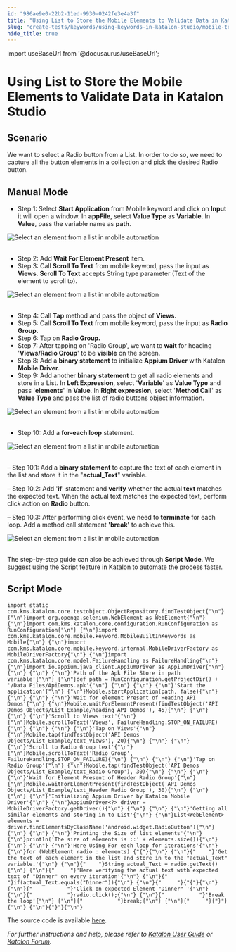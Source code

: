 ```yaml
---
id: "986ae9e0-22b2-11ed-9930-0242fe3e4a3f"
title: "Using List to Store the Mobile Elements to Validate Data in Katalon Studio"
slug: "create-tests/keywords/using-keywords-in-katalon-studio/mobile-testing/using-list-to-store-the-mobile-elements-to-validate-data-in-katalon-studio"
hide_title: true
---
```

import useBaseUrl from '@docusaurus/useBaseUrl';


# <a id="id_store_mobile_elements_to_validate_data" class="anchor_top_offset"/><a id="ariaid-title1" class="anchor_top_offset"/>Using List to Store the Mobile Elements to Validate Data in <span xmlns="http://www.w3.org/1999/xhtml" className="ph">Katalon Studio</span> 

    

## <a id="id_1" class="anchor_top_offset"/>Scenario

    
      
<p xmlns="http://www.w3.org/1999/xhtml" className="p">We want to select a Radio button from a List. In order to do so,   we need to capture all the button elements in a collection and pick   the desired Radio button.</p> 
    
  

## <a id="id_2" class="anchor_top_offset"/>Manual Mode

<ul xmlns="http://www.w3.org/1999/xhtml" className="ul"><li className="li">Step 1: Select <strong className="ph b">Start       Application</strong> from Mobile keyword and click on     <strong className="ph b">Input</strong> it will open a window. In     <strong className="ph b">appFile</strong>, select <strong className="ph b">Value Type</strong> as     <strong className="ph b">Variable</strong>. In <strong className="ph b">Value</strong>, pass the     variable name as <strong className="ph b">path</strong>.</li></ul> 
<p xmlns="http://www.w3.org/1999/xhtml" className="p">   <img className="image" src={useBaseUrl("https://github.com/katalon-studio/docs-images/raw/master/katalon-studio/tutorials/store_mobile_elements_to_validate_data/Using-List-to-Store-the-Mobile-Elements-to-Validate-Data-1.png")} alt="Select an element from a list in mobile automation" /><br /><br /> </p> 
<ul xmlns="http://www.w3.org/1999/xhtml" className="ul"><li className="li">Step 2: Add <strong className="ph b">Wait For Element Present</strong>     item.</li><li className="li">Step 3: Call <strong className="ph b">Scroll To Text</strong> from mobile     keyword, pass the input as <strong className="ph b">Views</strong>. <strong className="ph b">Scroll       To Text</strong> accepts String type parameter (Text of the element     to scroll to).</li></ul> 
<p xmlns="http://www.w3.org/1999/xhtml" className="p">   <img className="image" src={useBaseUrl("https://github.com/katalon-studio/docs-images/raw/master/katalon-studio/tutorials/store_mobile_elements_to_validate_data/Using-List-to-Store-the-Mobile-Elements-to-Validate-Data-9.png")} alt="Select an element from a list in mobile automation" /><br /><br /> </p> 
<ul xmlns="http://www.w3.org/1999/xhtml" className="ul"><li className="li">Step 4: Call <strong className="ph b">Tap</strong> method and pass the object of     <strong className="ph b">Views.</strong>   </li><li className="li">Step 5: Call <strong className="ph b">Scroll To Text</strong> from mobile     keyword, pass the input as <strong className="ph b">Radio Group.</strong>   </li><li className="li">Step 6: Tap on <strong className="ph b">Radio Group.</strong>   </li><li className="li">Step 7: After tapping on 'Radio Group', we want to     <strong className="ph b">wait</strong> for heading '<strong className="ph b">Views/Radio       Group</strong>' to be <strong className="ph b">visible</strong> on the screen.</li><li className="li">Step 8: Add a <strong className="ph b">binary statement</strong> to initialize     <strong className="ph b">Appium Driver</strong> with Katalon <strong className="ph b">Mobile       Driver</strong>.</li><li className="li">Step 9: Add another <strong className="ph b">binary statement</strong> to get     all radio elements and store in a List. In <strong className="ph b">Left       Expression</strong>, select '<strong className="ph b">Variable</strong>' as     <strong className="ph b">Value Type</strong> and pass '<strong className="ph b">elements</strong>' in     <strong className="ph b">Value</strong>. In <strong className="ph b">Right expression</strong>,     select '<strong className="ph b">Method Call</strong>' as <strong className="ph b">Value       Type</strong> and pass the list of radio buttons object     information.</li></ul> 
<p xmlns="http://www.w3.org/1999/xhtml" className="p">   <img className="image" src={useBaseUrl("https://github.com/katalon-studio/docs-images/raw/master/katalon-studio/tutorials/store_mobile_elements_to_validate_data/Using-List-to-Store-the-Mobile-Elements-to-Validate-Data-92.png")} alt="Select an element from a list in mobile automation" /><br /><br /> </p> 
<ul xmlns="http://www.w3.org/1999/xhtml" className="ul"><li className="li">Step 10: Add a <strong className="ph b">for-each loop</strong> statement.</li></ul> 
<p xmlns="http://www.w3.org/1999/xhtml" className="p">   <img className="image" src={useBaseUrl("https://github.com/katalon-studio/docs-images/raw/master/katalon-studio/tutorials/store_mobile_elements_to_validate_data/Using-List-to-Store-the-Mobile-Elements-to-Validate-Data-10.png")} alt="Select an element from a list in mobile automation" /><br /><br /> </p> 
<p xmlns="http://www.w3.org/1999/xhtml" className="p">– Step 10.1: Add a <strong className="ph b">binary statement</strong> to   capture the text of each element in the list and store it in the   "<strong className="ph b">actual_Text</strong>" variable.</p> 
<p xmlns="http://www.w3.org/1999/xhtml" className="p">– Step 10.2: Add '<strong className="ph b">if</strong>' statement and   <strong className="ph b">verify</strong> whether the actual <strong className="ph b">text</strong>   matches the expected text. When the actual text matches the   expected text, perform click action on <strong className="ph b">Radio</strong>   button.</p> 
<p xmlns="http://www.w3.org/1999/xhtml" className="p">– Step 10.3: After performing click event, we need to   <strong className="ph b">terminate</strong> for each loop. Add a method call   statement <strong className="ph b">'break'</strong> to achieve this.</p> 
<p xmlns="http://www.w3.org/1999/xhtml" className="p">   <img className="image" src={useBaseUrl("https://github.com/katalon-studio/docs-images/raw/master/katalon-studio/tutorials/store_mobile_elements_to_validate_data/Using-List-to-Store-the-Mobile-Elements-to-Validate-Data-11.png")} alt="Select an element from a list in mobile automation" /><br /><br /> </p> 
<p xmlns="http://www.w3.org/1999/xhtml" className="p">The step-by-step guide can also be achieved through   <strong className="ph b">Script Mode</strong>. We suggest using the Script feature   in Katalon to automate the process faster.</p> 

## <a id="id_3" class="anchor_top_offset"/>Script Mode

<pre xmlns="http://www.w3.org/1999/xhtml" className="pre codeblock"><code>import static com.kms.katalon.core.testobject.ObjectRepository.findTestObject{"\n"} {"\n"}import org.openqa.selenium.WebElement as WebElement{"\n"} {"\n"}import com.kms.katalon.core.configuration.RunConfiguration as RunConfiguration{"\n"} {"\n"}import com.kms.katalon.core.mobile.keyword.MobileBuiltInKeywords as Mobile{"\n"} {"\n"}import com.kms.katalon.core.mobile.keyword.internal.MobileDriverFactory as MobileDriverFactory{"\n"} {"\n"}import com.kms.katalon.core.model.FailureHandling as FailureHandling{"\n"} {"\n"}import io.appium.java_client.AppiumDriver as AppiumDriver{"\n"} {"\n"} {"\n"} {"\n"}'Path of the Apk File Store in path variable'{"\n"} {"\n"}def path = RunConfiguration.getProjectDir() + '/Data Files/ApiDemos.apk'{"\n"} {"\n"} {"\n"} {"\n"}'Start the application'{"\n"} {"\n"}Mobile.startApplication(path, false){"\n"} {"\n"} {"\n"} {"\n"}'Wait for element Present of Heading API Demos'{"\n"} {"\n"}Mobile.waitForElementPresent(findTestObject('API Demos Objects/List_Example/heading_API_Demos'), 45){"\n"} {"\n"} {"\n"} {"\n"}'Scroll to Views text'{"\n"} {"\n"}Mobile.scrollToText('Views', FailureHandling.STOP_ON_FAILURE){"\n"} {"\n"} {"\n"} {"\n"}'Tap on Views'{"\n"} {"\n"}Mobile.tap(findTestObject('API Demos Objects/List_Example/text_Views'), 20){"\n"} {"\n"} {"\n"} {"\n"}'Scroll to Radio Group text'{"\n"} {"\n"}Mobile.scrollToText('Radio Group', FailureHandling.STOP_ON_FAILURE){"\n"} {"\n"} {"\n"} {"\n"}'Tap on Radio Group'{"\n"} {"\n"}Mobile.tap(findTestObject('API Demos Objects/List_Example/text_Radio Group'), 30){"\n"} {"\n"} {"\n"} {"\n"}'Wait for Element Present of Header Radio Group'{"\n"} {"\n"}Mobile.waitForElementPresent(findTestObject('API Demos Objects/List_Example/text_Header Radio Group'), 30){"\n"} {"\n"} {"\n"} {"\n"}'Initializing Appium Driver by Katalon Mobile Driver'{"\n"} {"\n"}AppiumDriver&lt;?&gt; driver = MobileDriverFactory.getDriver(){"\n"} {"\n"} {"\n"} {"\n"}'Getting all similar elements and storing in to List'{"\n"} {"\n"}List&lt;WebElement&gt; elements = driver.findElementsByClassName('android.widget.RadioButton'){"\n"} {"\n"} {"\n"} {"\n"}'Printing the Size of list elements'{"\n"} {"\n"}println('The size of elements is ::' + elements.size()){"\n"} {"\n"} {"\n"} {"\n"}'Here Using For each loop for iterations'{"\n"} {"\n"}for (WebElement radio : elements) {"{"}{"\n"} {"\n"}{"    "}'Get the text of each element in the list and store in to the "actual_Text" variable.'{"\n"} {"\n"}{"    "}String actual_Text = radio.getText(){"\n"} {"\n"}{"     "}'Here verifying the actual text with expected text of "Dinner" on every iteration'{"\n"} {"\n"}{"     "}if(actual_Text.equals("Dinner")){"\n"} {"\n"}{"     "}{"{"}{"\n"} {"\n"}{"           "}'Click on expected Element "Dinner" '{"\n"} {"\n"}{"           "}radio.click();{"\n"} {"\n"}{"           "}'Break the loop'{"\n"} {"\n"}{"           "}break;{"\n"} {"\n"}{"     "}{"}"}{"\n"} {"\n"}{"}"}{"\n"}</code></pre> 
<p xmlns="http://www.w3.org/1999/xhtml" className="p">The source code is available <a className="xref j-external-link" href="https://github.com/katalon-studio/katalon-mobile-automation" target="_blank">here</a>.</p> 
<p xmlns="http://www.w3.org/1999/xhtml" className="p">   <em className="ph i">For further instructions and help, please refer to <a className="xref" href="#">Katalon User Guide</a> or <a className="xref j-external-link" href="https://forum.katalon.com/" target="_blank">Katalon Forum</a>.</em> </p> 
